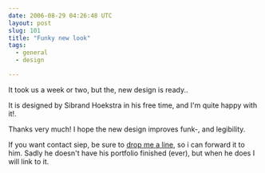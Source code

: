 ```yaml
---
date: 2006-08-29 04:26:48 UTC
layout: post
slug: 101
title: "Funky new look"
tags:
  - general
  - design

---
```

<p>It took us a week or two, but the, new design is ready..</p>
<p>It is designed by Sibrand Hoekstra in his free time, and I'm quite happy with it!.</p>
<p>Thanks very much! I hope the new design improves funk-, and legibility.</p>
<p>If you want contact siep, be sure to <a href="/contact">drop me a line</a>, so i can forward it to him. Sadly he doesn't have his portfolio finished (ever), but when he does I will link to it.</p>
